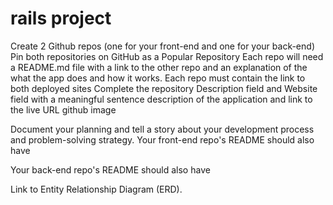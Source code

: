 # rails project




Create 2 Github repos (one for your front-end and one for your back-end)
Pin both repositories on GitHub as a Popular Repository
Each repo will need a README.md file with a link to the other repo and an explanation of the what the app does and how it works.
Each repo must contain the link to both deployed sites
Complete the repository Description field and Website field with a meaningful sentence description of the application and link to the live URL github image

Document your planning and tell a story about your development process and problem-solving strategy.
Your front-end repo's README should also have

Your back-end repo's README should also have

Link to Entity Relationship Diagram (ERD).

